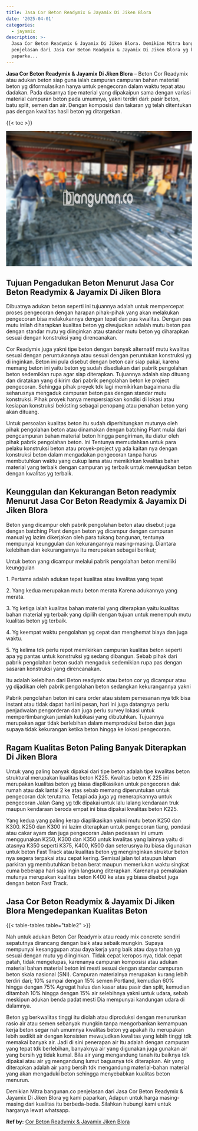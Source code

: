 ```yaml
---
title: Jasa Cor Beton Readymix & Jayamix Di Jiken Blora
date: '2025-04-01'
categories:
  - jayamix
description: >-
  Jasa Cor Beton Readymix & Jayamix Di Jiken Blora. Demikian Mitra bangunan.co
  penjelasan dari Jasa Cor Beton Readymix & Jayamix Di Jiken Blora yg kami
  paparka...
---
```


**Jasa Cor Beton Readymix & Jayamix Di Jiken Blora** – Beton Cor Readymix atau adukan beton siap guna ialah campuran campuran bahan material beton yg diformulasikan hanya untuk pengecoran dalam waktu tepat atau dadakan. Pada dasarnya tipe material yang dipakaipun sama dengan variasi material campuran beton pada umumnya, yakni terdiri dari: pasir beton, batu split, semen dan air. Dengan komposisi dan takaran yg telah ditentukan pas dengan kwalitas hasil beton yg ditargetkan.

{{< toc >}}

![Jasa Cor Beton Readymix & Jayamix Di Jiken Blora](/images/jasa-cor-readymix-54.png)

## Tujuan Pengadukan Beton Menurut Jasa Cor Beton Readymix & Jayamix Di Jiken Blora

Dibuatnya adukan beton seperti ini tujuannya adalah untuk mempercepat proses pengecoran dengan harapan pihak-pihak yang akan melakukan pengecoran bisa melakukannya dengan tepat dan pas kwalitas. Dengan pas mutu inilah diharapkan kualitas beton yg diwujudkan adalah mutu beton pas dengan standar mutu yg diinginkan atau standar mutu beton yg diharapkan sesuai dengan konstruksi yang direncanakan.

Cor Readymix juga yakni tipe beton dengan banyak alternatif mutu kwalitas sesuai dengan peruntukannya atau sesuai dengan peruntukan konstruksi yg di inginkan. Beton ini pula disebut dengan beton cair siap pakai, karena memang beton ini yaitu beton yg sudah disediakan dari pabrik pengolahan beton sedemikian rupa agar siap diterapkan. Tujuannya adalah siap dituang dan diratakan yang dikirim dari pabrik pengolahan beton ke project pengecoran. Sehingga pihak proyek tdk lagi memikirkan bagaimana dia seharusnya mengaduk campuran beton pas dengan standar mutu konstruksi. Pihak proyek hanya mempersiapkan kondisi di lokasi atau kesiapan konstruksi bekisting sebagai penopang atau penahan beton yang akan dituang.

Untuk persoalan kualitas beton itu sudah diperhitungkan mutunya oleh pihak pengolahan beton atau dinamakan dengan batching Plant mulai dari pengcampuran bahan material beton hingga pengiriman, itu diatur oleh pihak pabrik pengolahan beton. Ini Tentunya memudahkan untuk para pelaku konstruksi beton atau proyek-project yg ada kaitan nya dengan konstruksi beton dalam mengadakan pengecoran tanpa harus membutuhkan waktu yang cukup lama atau memikirkan kwalitas bahan material yang terbaik dengan campuran yg terbaik untuk mewujudkan beton dengan kwalitas yg terbaik.

## Keunggulan dan Kekurangan Beton readymix Menurut Jasa Cor Beton Readymix & Jayamix Di Jiken Blora

Beton yang dicampur oleh pabrik pengolahan beton atau disebut juga dengan batching Plant dengan beton yg dicampur dengan campuran manual yg lazim dikerjakan oleh para tukang bangunan, tentunya mempunyai keunggulan dan kekurangannya masing-masing. Diantara kelebihan dan kekurangannya Itu merupakan sebagai berikut;

Untuk beton yang dicampur melalui pabrik pengolahan beton memiliki keunggulan

1\. Pertama adalah adukan tepat kualitas atau kwalitas yang tepat

2\. Yang kedua merupakan mutu beton merata Karena adukannya yang merata.

3\. Yg ketiga ialah kualitas bahan material yang diterapkan yaitu kualitas bahan material yg terbaik yang dipilih dengan tujuan untuk menempuh mutu kualitas beton yg terbaik.

4\. Yg keempat waktu pengolahan yg cepat dan menghemat biaya dan juga waktu.

5\. Yg kelima tdk perlu repot memikirkan campuran kualitas beton seperti apa yg pantas untuk konstruksi yg sedang dibangun. Sebab pihak dari pabrik pengolahan beton sudah mengaduk sedemikian rupa pas dengan sasaran konstruksi yang direncanakan.

Itu adalah kelebihan dari Beton readymix atau beton cor yg dicampur atau yg dijadikan oleh pabrik pengolahan beton sedangkan kekurangannya yakni

Pabrik pengolahan beton ini cara order atau sistem pemesanan nya tdk bisa instant atau tidak dapat hari ini pesan, hari ini juga datangnya perlu penjadwalan pengorderan dan juga perlu survey lokasi untuk mempertimbangkan jumlah kubikasi yang dibutuhkan. Tujuannya merupakan agar tidak berlebihan dalam memproduksi beton dan juga supaya tidak kekurangan ketika beton hingga ke lokasi pengecoran.

## Ragam Kualitas Beton Paling Banyak Diterapkan Di Jiken Blora

Untuk yang paling banyak dipakai dari tipe beton adalah tipe kwalitas beton struktural merupakan kualitas beton K225. Kwalitas beton K 225 ini merupakan kualitas beton yg biasa diaplikasikan untuk pengecoran dak rumah atau dak lantai 2 ke atas sebab memang diperuntukan untuk pengecoran dak terutama. Tetapi ada juga yg menerapkannya untuk pengecoran Jalan Gang yg tdk dipakai untuk lalu lalang kendaraan truk maupun kendaraan beroda empat ini bisa dipakai kwalitas beton K225.

Yang kedua yang paling kerap diaplikasikan yakni mutu beton K250 dan K300. K250 dan K300 ini lazim diterapkan untuk pengecoran tiang, pondasi atau cakar ayam dan juga pengecoran Jalan pedesaan ini umum menggunakan K250, K300 dan K350 untuk kwalitas yang lainnya yaitu di atasnya K350 seperti K375, K400, K500 dan seterusnya itu biasa digunakan untuk beton Fast Track atau kualitas beton yg menginginkan struktur beton nya segera terpakai atau cepat kering. Semisal jalan tol ataupun lahan parkiran yg membutuhkan beban berat maupun memerlukan waktu singkat cuma beberapa hari saja ingin langsung diterapkan. Karenanya pemakaian mutunya merupakan kualitas beton K400 ke atas yg biasa disebut juga dengan beton Fast Track.

## Jasa Cor Beton Readymix & Jayamix Di Jiken Blora Mengedepankan Kualitas Beton

{{< table-tables table="table2" >}}

Nah untuk adukan Beton Cor Readymix atau ready mix concrete sendiri sepatutnya dirancang dengan baik atau sebaik mungkin. Supaya mempunyai kesanggupan atau daya kerja yang baik atau daya tahan yg sesuai dengan mutu yg diinginkan. Tidak cepat keropos nya, tidak cepat patah, tidak mengelupas, karenanya campuran komposisi atau adukan material bahan material beton ini mesti sesuai dengan standar campuran beton skala nasional (SNI). Campuran materialnya merupakan kurang lebih terdiri dari; 10% sampai dengan 15% semen Portland, kemudian 60% hingga dengan 75% Agregat halus dan kasar atau pasir dan split, kemudian ditambah 10% hingga dengan 15% air selebihnya yakni untuk udara, sebab meskipun adukan benda padat mesti Dia mempunyai kandungan udara di dalamnya.

Beton yg berkwalitas tinggi itu diolah atau diproduksi dengan menurunkan rasio air atau semen sebanyak mungkin tanpa mengorbankan kemampuan kerja beton segar nah umumnya kwalitas beton yg apakah itu merupakan lebih sedikit air dengan konsisten mewujudkan kwalitas yang lebih tinggi tdk memakai banyak air. Jadi di sini penerapan air Itu adalah dengan campuran yang tepat tdk berlebihan, banyaknya air yang digunakan juga gunakan air yang bersih yg tidak kumal. Bila air yang mengandung tanah itu baiknya tdk dipakai atau air yg mengandung lumut bagusnya tdk diterapkan. Air yang diterapkan adalah air yang bersih tdk mengandung material-bahan material yang akan mengaduki beton sehingga menyebabkan kualitas beton menurun.

Demikian Mitra bangunan.co penjelasan dari Jasa Cor Beton Readymix & Jayamix Di Jiken Blora yg kami paparkan, Adapun untuk harga masing-masing dari kualitas itu berbeda-beda. Silahkan hubungi kami untuk harganya lewat whatsapp.

**Ref by:** [Cor Beton Readymix & Jayamix Jiken Blora](https://id.wikipedia.org/wiki/Cor)
